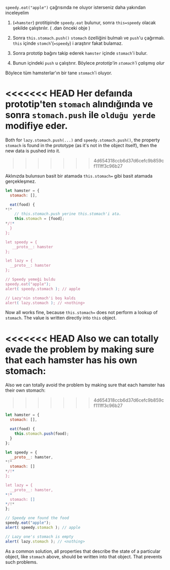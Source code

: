 `speedy.eat("apple")` çağrısında ne oluyor isterseniz daha yakından inceleyelim

1. (`=hamster`) protitipinde `speedy.eat` bulunur, sonra `this=speedy` olacak şekilde çalıştırılır. ( .dan önceki obje )

2. Sonra `this.stomach.push()` `stomach` özelliğini bulmalı ve `push`'u çağırmalı. `this` içinde `stomch`'(`=speedy`) i araştırır fakat bulamaz. 

3. Sonra prototip bağını takip ederek `hamster` içinde `stomach`'i bulur.

4. Bunun içindeki `push` u çalıştırır. Böylece *prototip'in `stomach`'i çalışmış olur*

Böylece tüm hamsterlar'ın bir tane `stomach`'i oluyor.

<<<<<<< HEAD
Her defaında prototip'ten `stomach` alındığında ve sonra `stomach.push` ile `olduğu yerde` modifiye eder.
=======
Both for `lazy.stomach.push(...)` and `speedy.stomach.push()`, the property `stomach` is found in the prototype (as it's not in the object itself), then the new data is pushed into it.
>>>>>>> 4d654318ccb6d37d6cefc9b859cf111ff3c96b27

Aklınızda bulunsun basit bir atamada `this.stomach=` gibi basit atamada gerçekleşmez.

```js run
let hamster = {
  stomach: [],

  eat(food) {
*!*
    // this.stomach.push yerine this.stomach'i ata.
    this.stomach = [food];
*/!*
  }
};

let speedy = {
   __proto__: hamster
};

let lazy = {
  __proto__: hamster
};

// Speedy yemeği buldu
speedy.eat("apple");
alert( speedy.stomach ); // apple

// Lazy'nin stomach'i boş kaldı
alert( lazy.stomach ); // <nothing>
```

Now all works fine, because `this.stomach=` does not perform a lookup of `stomach`. The value is written directly into `this` object.

<<<<<<< HEAD
Also we can totally evade the problem by making sure that each hamster has his own stomach:
=======
Also we can totally avoid the problem by making sure that each hamster has their own stomach:
>>>>>>> 4d654318ccb6d37d6cefc9b859cf111ff3c96b27

```js run
let hamster = {
  stomach: [],

  eat(food) {
    this.stomach.push(food);
  }
};

let speedy = {
  __proto__: hamster,
*!*
  stomach: []
*/!*
};

let lazy = {
  __proto__: hamster,
*!*
  stomach: []
*/!*
};

// Speedy one found the food
speedy.eat("apple");
alert( speedy.stomach ); // apple

// Lazy one's stomach is empty
alert( lazy.stomach ); // <nothing>
```

As a common solution, all properties that describe the state of a particular object, like `stomach` above, should be written into that object. That prevents such problems.
